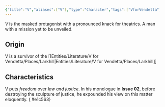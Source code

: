 ```yaml
---
{"title":"V","aliases":["V"],"type":"Character","tags":["VforVendetta"],"created":"2023-10-25T11:18:43+06:00","updated":"2023-10-26T12:57153:11+06:00","dg-publish":true,"dg-note-icon":1,"permalink":"/entities/literature/v-for-vendetta/characters/v/","dgPassFrontmatter":true,"noteIcon":1}
---
```


*V* is the masked protagonist with a pronounced knack for theatrics. A man with a mission yet to be unveiled.

## Origin
V is a survivor of the [[Entities/Literature/V for Vendetta/Places/Larkhill\|Entities/Literature/V for Vendetta/Places/Larkhill]]

## Characteristics
V puts *freedom* over *law and justice*. In his monologue in **Issue 02**, before destroying the sculpture of justice, he expounded his view on this matter eloquently.
{ #e1c563}
